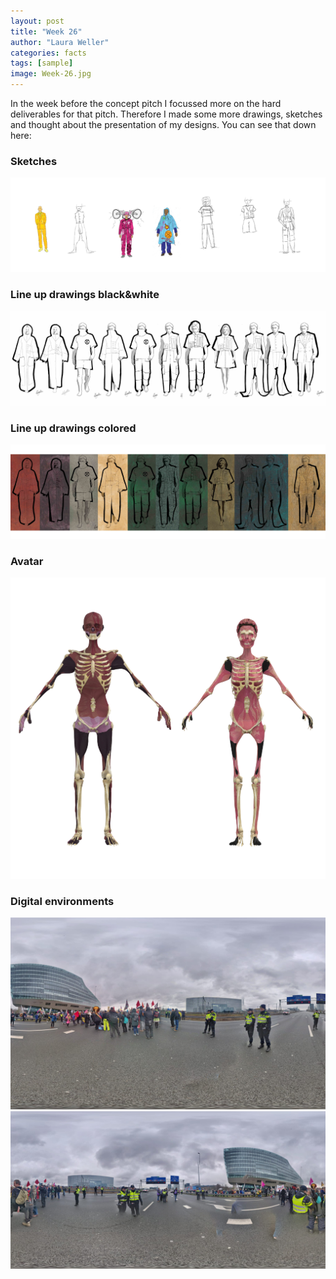 ```yaml
---
layout: post
title: "Week 26"
author: "Laura Weller"
categories: facts
tags: [sample]
image: Week-26.jpg
---
```


In the week before the concept pitch I focussed more on the hard deliverables for that pitch. Therefore I made some more drawings, sketches and thought about the presentation of my designs. You can see that down here:

### Sketches
<img src="./assets/img/Week-26c.jpg" alt="Week-26c"> 

### Line up drawings black&white
<img src="./assets/img/Week-26a.jpg" alt="Week-26a"> 

### Line up drawings colored
<img src="./assets/img/Week-26b.jpg" alt="Week-26b"> 

### Avatar
<img src="./assets/img/Week-26d.jpg" alt="Week-26d"> 

### Digital environments
<img src="./assets/img/Week-26e.jpg" alt="Week-26e"> 
<img src="./assets/img/Week-26f.jpg" alt="Week-26f"> 

